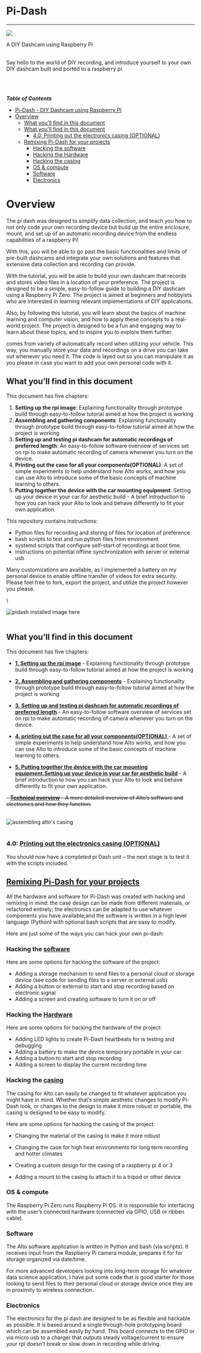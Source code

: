 

# Pi-Dash
___________________
![](/images/overview-pi-dash.NEF)

A DIY Dashcam using Raspberry Pi<br>
<br>


Say hello to the world of DIY recording, and introduce yourself to your own DIY dashcam built and ported to a raspberry pi.  


<br>
<br>

***Table of Contents***
- [Pi-Dash - DIY Dashcam using Raspberry Pi](#pi-dash---diy-dashcam-using-raspberry-pi)
- [Overview](#overview)
  - [What you’ll find in this document](#what-youll-find-in-this-document)
  - [What you’ll find in this document](#what-youll-find-in-this-document-1)
    - [4.0: Printing out the electronics casing (OPTIONAL)](#40-printing-out-the-electronics-casing-optional)
  - [Remixing Pi-Dash for your projects](#remixing-pi-dash-for-your-projects)
    - [Hacking the software](#hacking-the-software)
    - [Hacking the Hardware](#hacking-the-hardware)
    - [Hacking the casing](#hacking-the-casing)
    - [OS \& compute](#os--compute)
    - [Software](#software)
    - [Electronics](#electronics)

# Overview
The pi dash was designed to simplify data collection, and teach you how to not only code your own recording device but build up the entire enclosure, mount, and set up of an automatic recording device from the endless capabilities of a raspberry Pi!  

With this, you will be able to go past the basic functionalities and limits of pre-built dashcams
and integrate your own solutions and features that extensive data collection and recording can provide.

With the tutorial, you will be able to build your own dashcam that records and stores video files in a location of your preference. The project is designed to be a simple, easy-to-follow guide to building a DIY dashcam using a Raspberry Pi Zero. The project is aimed at beginners and hobbyists who are interested in learning relevant implementations of DIY applications.

Also, by following this tutorial, you will learn about the basics of machine learning and computer vision, and how to apply these concepts to a real-world project. The project is designed to be a fun and engaging way to learn about these topics, and to inspire you to explore them further.


comes from variety of automatically record when utilizing your vehicle. This way, you manually store your data and recordings on a drive you can take out whenever you need it. The code is layed out so you can manipulate it as you please in case you want to add your own personal code with it.

## What you’ll find in this document

This document has five chapters:
    
  1. **Setting up the rpi image**: Explaining functionality through prototype build through easy-to-follow tutorial aimed at how the project is working
  2. **Assembling and gathering components**: Explaining functionality through prototype build through easy-to-follow tutorial aimed at how the project is working
  3. **Setting up and testing pi dashcam for automatic recordings of preferred length**: An easy-to-follow software overview of services set on rpi to make automatic recording of camera whenever you turn on the device.
  4. **Printing out the case for all your components(OPTIONAL)**:  A set of simple experiments to help understand how Alto works, and how you can use Alto to introduce some of the basic concepts of machine learning to others.
  5. **Putting together the device with the car mounting equipment**: Setting up your device in your car for aesthetic build - A brief introduction to how you can hack your Alto to look and behave differently to fit your own application.


This repository contains instructions:
- Python files for recording and storing of files for location of preference
- bash scripts to test and run python files from environment
- systemd scripts that configure self-start of recordings at boot time.
- instructions on potential offline synchronization with server or external usb 

Many customizations are available, as I implemented a battery on my personal device to enable offline transfer of videos for extra security. Please feel free to fork, export the project, and utilize the project however you please.

\


 ![pidash installed image here](images/pidash-installed.jpg)
<br>
<br>
## What you’ll find in this document

This document has five chapters:

-  **[1. Setting up the rpi image](#User-guide)** -
Explaining functionality through prototype build through easy-to-follow tutorial aimed at how the project is working

-  **[2. Assembling and gathering components](#User-guide)** -
Explaining functionality through prototype build through easy-to-follow tutorial aimed at how the project is working

-  **[3. Setting up and testing pi dashcam for automatic recordings of preferred length](#Software-for-rpi)** -
An easy-to-follow software overview of services set on rpi to make automatic recording of camera whenever you turn on the device.
- **[4.  printing out the case for all your components(OPTIONAL) ](#Experiment-with-Alto)** -
A set of simple experiments to help understand how Alto works, and how you can use Alto to introduce some of the basic concepts of machine learning to others.

- **[5. Putting together the device with the car mounting equipment.Setting up your device in your car for aesthetic build](#Remixing-Alto-for-your-projects)** -
A brief introduction to how you can hack your Alto to look and behave differently to fit your own application.

~~- **[Technical overview](#Technical-Overview)** -
A more detailed overview of Alto’s software and electronics and how they function.<br>~~
<br>

![assembling alto's casing](images/alto-readme-12.gif)
<br>
<br>
### 4.0: [Printing out the electronics casing (OPTIONAL)](4.0-experiments-with-alto.md)

You should now have a completed pi Dash unit – the next stage is to test it with the scripts included.


## [Remixing Pi-Dash for your projects](5.0-remixing-pi-dash.md)

All the hardware and software for Pi-Dash was created with hacking and remixing in mind: the case design can be made from different materials, or refactored entirely; the electronics can be adapted to use whatever components you have available;and the software is written in a high level language (Python) with optional bash scripts that are easy to modify. 

Here are just some of the ways you can hack your own pi-dash:

### Hacking the [software]()
Here are some options for hacking the software of the project:
- Adding a storage mechanism to send files to a personal cloud or storage device (see code for sending files to a server or external usb)
- Adding a button or external to start and stop recording based on electronic signal
- Adding a screen and creating software to turn it on or off

### Hacking the [Hardware]()
Here are some options for hacking the hardware of the project:
- Adding LED lights to create Pi-Dash heartbeats for is testing and debugging
- Adding a battery to make the device temporary portable in your car
- Adding a button to start and stop recording
- Adding a screen to display the current recording time

### Hacking the [casing]()
The casing for Alto can easily be changed to fit whatever application you might have in mind. Whether that’s simple aesthetic changes to modify Pi-Dash look, or changes to the design to make it more robust or portable, the casing is designed to be easy to modify.

Here are some options for hacking the casing of the project:
- Changing the material of the casing to make it more robust
- Changing the case for high heat environments for long term recording and hotter climates

- Creating a custom design for the casing of a raspberry pi 4 or 3
- Adding a mount to the casing to attach it to a tripod or other device


### OS & compute

The Raspberry Pi Zero runs Raspberry Pi OS. It is responsible for interfacing with the user’s connected hardware (connected via GPIO, USB or ribben cable).

### Software

The Alto software application is written in Python and bash (via scripts). It receives input from the Raspberry Pi camera module, prepares it for for storage organized via date/time. 


For more advanced developers looking into long-term storage for whatever data science application, I have put some code that is good starter for those looking to send files to their personal cloud or storage device once they are in proximity to wireless connection.



### Electronics

The electronics for the pi dash are designed to be as flexible and hackable as possible. It is based around a single through-hole prototyping board which can be assembled easily by hand. This board connects to the GPIO or via micro usb to a charger that outputs steady voltage/current to ensure your rpi doesn't break or slow down in recording while driving.
